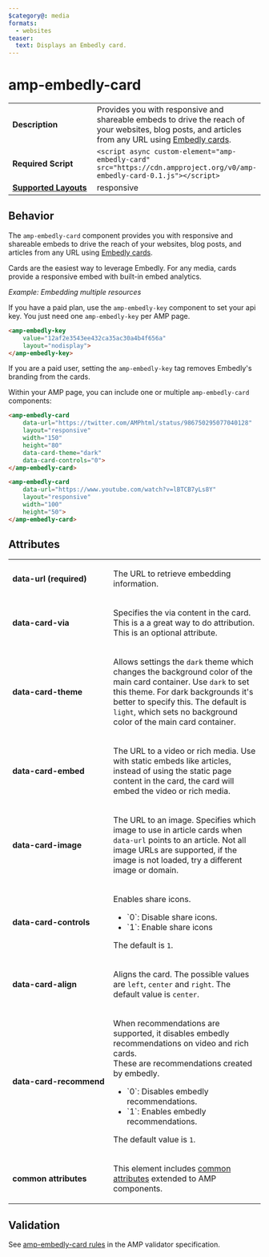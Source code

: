 ```yaml
---
$category@: media
formats:
  - websites
teaser:
  text: Displays an Embedly card.
---
```

<!--
Copyright 2018 The AMP HTML Authors. All Rights Reserved.

Licensed under the Apache License, Version 2.0 (the "License");
you may not use this file except in compliance with the License.
You may obtain a copy of the License at

      http://www.apache.org/licenses/LICENSE-2.0

Unless required by applicable law or agreed to in writing, software
distributed under the License is distributed on an "AS-IS" BASIS,
WITHOUT WARRANTIES OR CONDITIONS OF ANY KIND, either express or implied.
See the License for the specific language governing permissions and
limitations under the License.
-->

# amp-embedly-card

<table>
  <tr>
    <td width="40%"><strong>Description</strong></td>
    <td>Provides you with responsive and shareable embeds to drive the reach of your websites, blog posts, and articles from any URL using <a href="http://docs.embed.ly/docs/cards">Embedly cards</a>.</td>
  </tr>
  <tr>
    <td width="40%"><strong>Required Script</strong></td>
    <td><code>&lt;script async custom-element="amp-embedly-card" src="https://cdn.ampproject.org/v0/amp-embedly-card-0.1.js">&lt;/script></code></td>
  </tr>
  <tr>
    <td class="col-fourty"><strong><a href="https://www.ampproject.org/docs/guides/responsive/control_layout.html">Supported Layouts</a></strong></td>
    <td>responsive</td>
  </tr>
</table>

## Behavior

The `amp-embedly-card` component provides you with responsive and shareable embeds to drive the reach of your websites,
blog posts, and articles from any URL using <a href="http://docs.embed.ly/docs/cards">Embedly cards</a>.

Cards are the easiest way to leverage Embedly. For any media, cards provide a responsive embed with built-in embed analytics.

*Example: Embedding multiple resources*

If you have a paid plan, use the `amp-embedly-key` component to set your api key.
You just need one `amp-embedly-key` per AMP page.

```html
<amp-embedly-key
    value="12af2e3543ee432ca35ac30a4b4f656a"
    layout="nodisplay">
</amp-embedly-key>
```

If you are a paid user, setting the `amp-embedly-key` tag removes Embedly's branding from the cards.

Within your AMP page, you can include one or multiple `amp-embedly-card` components:

```html
<amp-embedly-card
    data-url="https://twitter.com/AMPhtml/status/986750295077040128"
    layout="responsive"
    width="150"
    height="80"
    data-card-theme="dark"
    data-card-controls="0">
</amp-embedly-card>

<amp-embedly-card
    data-url="https://www.youtube.com/watch?v=lBTCB7yLs8Y"
    layout="responsive"
    width="100"
    height="50">
</amp-embedly-card>
```

## Attributes
<table>
  <tr>
    <td width="40%"><p><strong>data-url (required)</strong></p></td>
    <td><p>The URL to retrieve embedding information.</p></td>
  </tr>
  <tr>
    <td width="40%"><p><strong>data-card-via</strong></p></td>
    <td><p>Specifies the via content in the card. This is a a great way to do attribution. This is an optional attribute.</p></td>
  </tr>
  <tr>
    <td width="40%"><p><strong>data-card-theme</strong></p></td>
    <td><p>Allows settings the <code>dark</code> theme which changes the background color of the main card container. Use <code>dark</code> to set this theme. For dark backgrounds it's better to specify this. The default is <code>light</code>, which sets no background color of the main card container.</p></td>
  </tr>
  <tr>
     <td width="40%"><p><strong>data-card-embed</strong></p></td>
     <td><p>The URL to a video or rich media. Use with static embeds like articles, instead of using the static page content in the card, the card will embed the video or rich media.</p>
</td>
   </tr>
   <tr>
     <td width="40%"><p><strong>data-card-image</strong></p></td>
     <td><p>The URL to an image. Specifies which image to use in article cards when <code>data-url</code> points to an article.
Not all image URLs are supported, if the image is not loaded, try a different image or domain.</p></td>
   </tr>
   <tr>
     <td width="40%"><p><strong>data-card-controls</strong></p></td>
     <td><p>Enables share icons.</p>
<ul>
<li>`0`: Disable share icons.</li>
<li>`1`: Enable share icons</li>
</ul>
<p>The default is <code>1</code>.</p></td>
   </tr>
   <tr>
      <td width="40%"><p><strong>data-card-align</strong></p></td>
      <td><p>Aligns the card. The possible values are <code>left</code>, <code>center</code> and <code>right</code>. The default value is <code>center</code>.</p></td>
    </tr>
    <tr>
      <td width="40%"><p><strong>data-card-recommend</strong></p></td>
      <td><p>When recommendations are supported, it disables embedly recommendations on video and rich cards.<br>These are recommendations created by embedly.</p>
<ul>
<li>`0`: Disables embedly recommendations.</li>
<li>`1`: Enables embedly recommendations.</li>
</ul>
<p>The default value is <code>1</code>.</p></td>
    </tr>
    <tr>
      <td width="40%"><p><strong>common attributes</strong></p></td>
      <td><p>This element includes <a href="https://www.ampproject.org/docs/reference/common_attributes">common attributes</a> extended to AMP components.</p></td>
    </tr>
</table>

## Validation
See [amp-embedly-card rules](https://github.com/ampproject/amphtml/blob/master/extensions/amp-embedly-card/validator-amp-embedly-card.protoascii) in the AMP validator specification.
